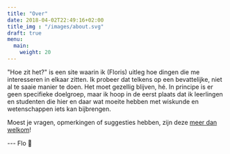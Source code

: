 ```yaml
---
title: "Over"
date: 2018-04-02T22:49:16+02:00
title_img : "/images/about.svg"
draft: true
menu:
  main:
    weight: 20
---
```

"Hoe zit het?" is een site waarin ik (Floris) uitleg hoe dingen die me interesseren in elkaar zitten. Ik probeer dat telkens op een bevattelijke, niet al te saaie manier te doen. Het moet gezellig blijven, hé. In principe is er  geen specifieke doelgroep, maar ik hoop in de eerst plaats dat ik leerlingen en studenten die hier en daar wat moeite hebben met wiskunde en wetenschappen iets kan bijbrengen.

Moest je vragen, opmerkingen of suggesties hebben, zijn deze [meer dan welkom](/contact)!

--- Flo :wave:
